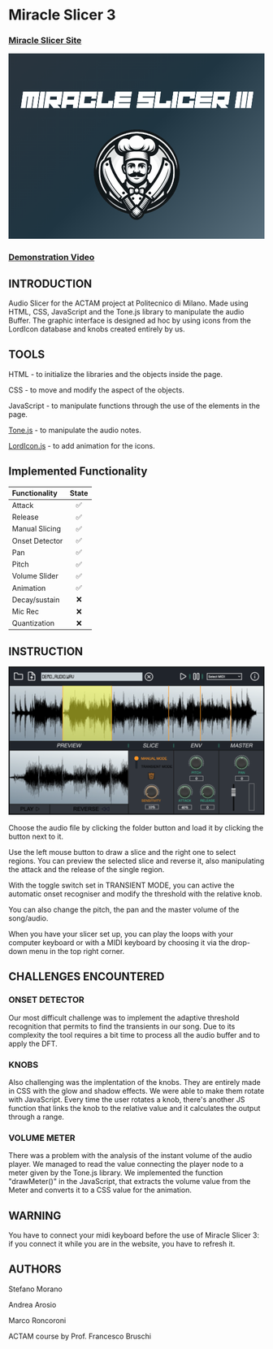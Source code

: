 # Miracle Slicer 3
### [Miracle Slicer Site](https://stefano-morano.github.io/Miracle_Slicer_3.github.io/)

![Logo](assets/banner.png)

### [Demonstration Video](https://polimi365-my.sharepoint.com/:v:/g/personal/10741332_polimi_it/EZeLmGfp2ulHr0xiG7rqT-MBNgY7_huixZJ_FGWoy1lDew?nav=eyJyZWZlcnJhbEluZm8iOnsicmVmZXJyYWxBcHAiOiJPbmVEcml2ZUZvckJ1c2luZXNzIiwicmVmZXJyYWxBcHBQbGF0Zm9ybSI6IldlYiIsInJlZmVycmFsTW9kZSI6InZpZXciLCJyZWZlcnJhbFZpZXciOiJNeUZpbGVzTGlua0NvcHkifX0&e=t4Pnco)

## INTRODUCTION
Audio Slicer for the ACTAM project at Politecnico di Milano.
Made using HTML, CSS, JavaScript and the Tone.js library to manipulate the audio Buffer.
The graphic interface is designed ad hoc by using icons from the LordIcon database and knobs created entirely by us.

## TOOLS
HTML - to initialize the libraries and the objects inside the page.

CSS - to move and modify the aspect of the objects.

JavaScript - to manipulate functions through the use of the elements in the page.

[Tone.js](https://tonejs.github.io/) - to manipulate the audio notes.

[LordIcon.js](https://lordicon.com/) - to add animation for the icons.

## Implemented Functionality
| Functionality       | State |
|:--------------------|:-----:|
| Attack              |   ✅   |
| Release             |   ✅   |
| Manual Slicing      |   ✅   |
| Onset Detector      |   ✅   |
| Pan                 |   ✅   |
| Pitch               |   ✅   |
| Volume Slider       |   ✅   |
| Animation           |   ✅   |
| Decay/sustain       |   ❌   |
| Mic Rec             |   ❌   |
| Quantization        |   ❌   |

## INSTRUCTION
![Screenshot](assets/screen.png)

Choose the audio file by clicking the folder button and load it by clicking the button next to it.

Use the left mouse button to draw a slice and the right one to select regions. You can preview the selected slice and reverse it, also manipulating the attack and the release of the single region.

With the toggle switch set in TRANSIENT MODE, you can active the automatic onset recogniser and modify the threshold with the relative knob.

You can also change the pitch, the pan and the master volume of the song/audio.

When you have your slicer set up, you can play the loops with your computer keyboard or with a MIDI keyboard by choosing it via the drop-down menu in the top right corner.


## CHALLENGES ENCOUNTERED

### ONSET DETECTOR

Our most difficult challenge was to implement the adaptive threshold recognition that permits to find the transients in our song. Due to its complexity the tool requires a bit time to process all the audio buffer and to apply the DFT.

### KNOBS

Also challenging was the implentation of the knobs. They are entirely made in CSS with the glow and shadow effects. We were able to make them rotate with JavaScript. Every time the user rotates a knob, there's another JS function that links the knob to the relative value and it calculates the output through a range.

### VOLUME METER
There was a problem with the analysis of the instant volume of the audio player. We managed to read the value connecting the player node to a meter given by the Tone.js library. We implemented the function "drawMeter()" in the JavaScript, that extracts the volume value from the Meter and converts it to a CSS value for the animation.

## WARNING
You have to connect your midi keyboard before the use of Miracle Slicer 3: if you connect it while you are in the website, you have to refresh it.

## AUTHORS 
Stefano Morano

Andrea Arosio

Marco Roncoroni



ACTAM course by Prof. Francesco Bruschi


